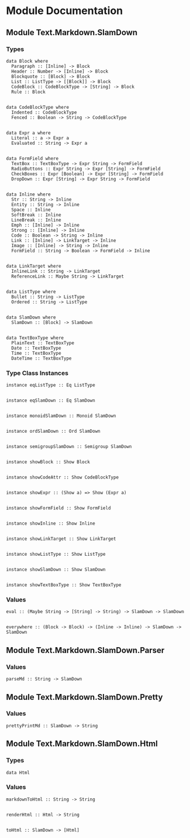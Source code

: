 # Module Documentation

## Module Text.Markdown.SlamDown

### Types


    data Block where
      Paragraph :: [Inline] -> Block
      Header :: Number -> [Inline] -> Block
      Blockquote :: [Block] -> Block
      List :: ListType -> [[Block]] -> Block
      CodeBlock :: CodeBlockType -> [String] -> Block
      Rule :: Block


    data CodeBlockType where
      Indented :: CodeBlockType
      Fenced :: Boolean -> String -> CodeBlockType


    data Expr a where
      Literal :: a -> Expr a
      Evaluated :: String -> Expr a


    data FormField where
      TextBox :: TextBoxType -> Expr String -> FormField
      RadioButtons :: Expr String -> Expr [String] -> FormField
      CheckBoxes :: Expr [Boolean] -> Expr [String] -> FormField
      DropDown :: Expr [String] -> Expr String -> FormField


    data Inline where
      Str :: String -> Inline
      Entity :: String -> Inline
      Space :: Inline
      SoftBreak :: Inline
      LineBreak :: Inline
      Emph :: [Inline] -> Inline
      Strong :: [Inline] -> Inline
      Code :: Boolean -> String -> Inline
      Link :: [Inline] -> LinkTarget -> Inline
      Image :: [Inline] -> String -> Inline
      FormField :: String -> Boolean -> FormField -> Inline


    data LinkTarget where
      InlineLink :: String -> LinkTarget
      ReferenceLink :: Maybe String -> LinkTarget


    data ListType where
      Bullet :: String -> ListType
      Ordered :: String -> ListType


    data SlamDown where
      SlamDown :: [Block] -> SlamDown


    data TextBoxType where
      PlainText :: TextBoxType
      Date :: TextBoxType
      Time :: TextBoxType
      DateTime :: TextBoxType


### Type Class Instances


    instance eqListType :: Eq ListType


    instance eqSlamDown :: Eq SlamDown


    instance monoidSlamDown :: Monoid SlamDown


    instance ordSlamDown :: Ord SlamDown


    instance semigroupSlamDown :: Semigroup SlamDown


    instance showBlock :: Show Block


    instance showCodeAttr :: Show CodeBlockType


    instance showExpr :: (Show a) => Show (Expr a)


    instance showFormField :: Show FormField


    instance showInline :: Show Inline


    instance showLinkTarget :: Show LinkTarget


    instance showListType :: Show ListType


    instance showSlamDown :: Show SlamDown


    instance showTextBoxType :: Show TextBoxType


### Values


    eval :: (Maybe String -> [String] -> String) -> SlamDown -> SlamDown


    everywhere :: (Block -> Block) -> (Inline -> Inline) -> SlamDown -> SlamDown


## Module Text.Markdown.SlamDown.Parser

### Values


    parseMd :: String -> SlamDown


## Module Text.Markdown.SlamDown.Pretty

### Values


    prettyPrintMd :: SlamDown -> String


## Module Text.Markdown.SlamDown.Html

### Types


    data Html


### Values


    markdownToHtml :: String -> String


    renderHtml :: Html -> String


    toHtml :: SlamDown -> [Html]



